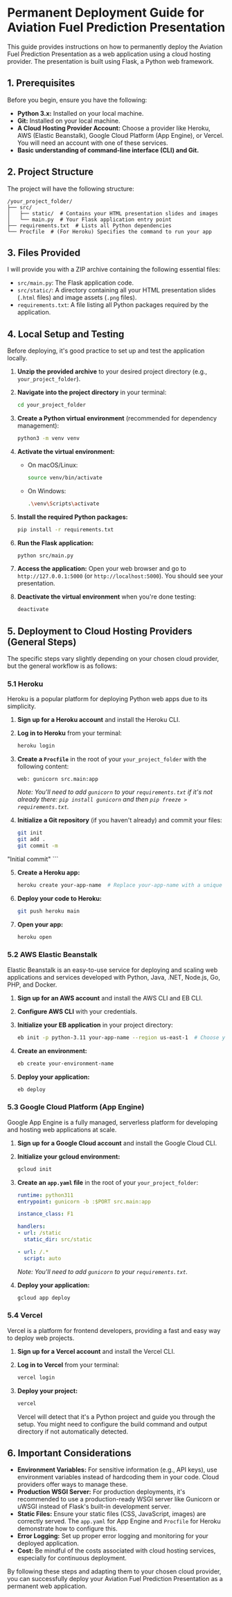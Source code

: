 # Permanent Deployment Guide for Aviation Fuel Prediction Presentation

This guide provides instructions on how to permanently deploy the Aviation Fuel Prediction Presentation as a web application using a cloud hosting provider. The presentation is built using Flask, a Python web framework.

## 1. Prerequisites

Before you begin, ensure you have the following:

*   **Python 3.x:** Installed on your local machine.
*   **Git:** Installed on your local machine.
*   **A Cloud Hosting Provider Account:** Choose a provider like Heroku, AWS (Elastic Beanstalk), Google Cloud Platform (App Engine), or Vercel. You will need an account with one of these services.
*   **Basic understanding of command-line interface (CLI) and Git.**

## 2. Project Structure

The project will have the following structure:

```
/your_project_folder/
├── src/
│   ├── static/  # Contains your HTML presentation slides and images
│   └── main.py  # Your Flask application entry point
├── requirements.txt  # Lists all Python dependencies
└── Procfile  # (For Heroku) Specifies the command to run your app
```

## 3. Files Provided

I will provide you with a ZIP archive containing the following essential files:

*   `src/main.py`: The Flask application code.
*   `src/static/`: A directory containing all your HTML presentation slides (`.html` files) and image assets (`.png` files).
*   `requirements.txt`: A file listing all Python packages required by the application.

## 4. Local Setup and Testing

Before deploying, it's good practice to set up and test the application locally.

1.  **Unzip the provided archive** to your desired project directory (e.g., `your_project_folder`).

2.  **Navigate into the project directory** in your terminal:

    ```bash
    cd your_project_folder
    ```

3.  **Create a Python virtual environment** (recommended for dependency management):

    ```bash
    python3 -m venv venv
    ```

4.  **Activate the virtual environment:**

    *   On macOS/Linux:

        ```bash
        source venv/bin/activate
        ```

    *   On Windows:

        ```bash
        .\venv\Scripts\activate
        ```

5.  **Install the required Python packages:**

    ```bash
    pip install -r requirements.txt
    ```

6.  **Run the Flask application:**

    ```bash
    python src/main.py
    ```

7.  **Access the application:** Open your web browser and go to `http://127.0.0.1:5000` (or `http://localhost:5000`). You should see your presentation.

8.  **Deactivate the virtual environment** when you're done testing:

    ```bash
    deactivate
    ```

## 5. Deployment to Cloud Hosting Providers (General Steps)

The specific steps vary slightly depending on your chosen cloud provider, but the general workflow is as follows:

### 5.1 Heroku

Heroku is a popular platform for deploying Python web apps due to its simplicity.

1.  **Sign up for a Heroku account** and install the Heroku CLI.

2.  **Log in to Heroku** from your terminal:

    ```bash
    heroku login
    ```

3.  **Create a `Procfile`** in the root of your `your_project_folder` with the following content:

    ```
    web: gunicorn src.main:app
    ```
    *Note: You'll need to add `gunicorn` to your `requirements.txt` if it's not already there: `pip install gunicorn` and then `pip freeze > requirements.txt`.*

4.  **Initialize a Git repository** (if you haven't already) and commit your files:

    ```bash
    git init
    git add .
    git commit -m 


"Initial commit"
    ```

5.  **Create a Heroku app:**

    ```bash
    heroku create your-app-name  # Replace your-app-name with a unique name
    ```

6.  **Deploy your code to Heroku:**

    ```bash
    git push heroku main
    ```

7.  **Open your app:**

    ```bash
    heroku open
    ```

### 5.2 AWS Elastic Beanstalk

Elastic Beanstalk is an easy-to-use service for deploying and scaling web applications and services developed with Python, Java, .NET, Node.js, Go, PHP, and Docker.

1.  **Sign up for an AWS account** and install the AWS CLI and EB CLI.

2.  **Configure AWS CLI** with your credentials.

3.  **Initialize your EB application** in your project directory:

    ```bash
    eb init -p python-3.11 your-app-name --region us-east-1  # Choose your Python version and region
    ```

4.  **Create an environment:**

    ```bash
    eb create your-environment-name
    ```

5.  **Deploy your application:**

    ```bash
    eb deploy
    ```

### 5.3 Google Cloud Platform (App Engine)

Google App Engine is a fully managed, serverless platform for developing and hosting web applications at scale.

1.  **Sign up for a Google Cloud account** and install the Google Cloud CLI.

2.  **Initialize your gcloud environment:**

    ```bash
    gcloud init
    ```

3.  **Create an `app.yaml` file** in the root of your `your_project_folder`:

    ```yaml
    runtime: python311
    entrypoint: gunicorn -b :$PORT src.main:app

    instance_class: F1

    handlers:
    - url: /static
      static_dir: src/static

    - url: /.*
      script: auto
    ```
    *Note: You'll need to add `gunicorn` to your `requirements.txt`.*

4.  **Deploy your application:**

    ```bash
    gcloud app deploy
    ```

### 5.4 Vercel

Vercel is a platform for frontend developers, providing a fast and easy way to deploy web projects.

1.  **Sign up for a Vercel account** and install the Vercel CLI.

2.  **Log in to Vercel** from your terminal:

    ```bash
    vercel login
    ```

3.  **Deploy your project:**

    ```bash
    vercel
    ```
    Vercel will detect that it's a Python project and guide you through the setup. You might need to configure the build command and output directory if not automatically detected.

## 6. Important Considerations

*   **Environment Variables:** For sensitive information (e.g., API keys), use environment variables instead of hardcoding them in your code. Cloud providers offer ways to manage these.
*   **Production WSGI Server:** For production deployments, it's recommended to use a production-ready WSGI server like Gunicorn or uWSGI instead of Flask's built-in development server.
*   **Static Files:** Ensure your static files (CSS, JavaScript, images) are correctly served. The `app.yaml` for App Engine and `Procfile` for Heroku demonstrate how to configure this.
*   **Error Logging:** Set up proper error logging and monitoring for your deployed application.
*   **Cost:** Be mindful of the costs associated with cloud hosting services, especially for continuous deployment.

By following these steps and adapting them to your chosen cloud provider, you can successfully deploy your Aviation Fuel Prediction Presentation as a permanent web application.


